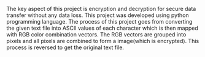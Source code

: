 The key aspect of this project is encryption and decryption for secure data transfer without any data loss.
This project was developed using python programming language.
The process of this project goes from converting the given text file into ASCII values of each character which is then mapped with RGB  color combination vectors.
The RGB vectors are grouped into pixels and all pixels are combined to form a image(which is encrypted).
This process is reversed to get the original text file.
